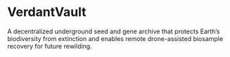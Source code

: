 # VerdantVault

A decentralized underground seed and gene archive that protects Earth’s biodiversity from extinction and enables remote drone-assisted biosample recovery for future rewilding.
